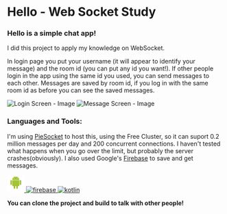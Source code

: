 # Hello - Web Socket Study
<h3>Hello is a simple chat app!</h3>

<p>I did this project to apply my knowledge on WebSocket.</p>
<p>In login page you put your username (it will appear to identify your message) and the room id (you can put any id you want!). If other people login in the app using the same id you used, you can send messages to each other. Messages are saved by room id, if you log in with the same room id as before you can see the saved messages.</p>
<img src="https://github.com/RaphaCosil/Web-Socket-Study/tree/main/images/login-page.png" alt= "Login Screen - Image">
<img src="https://github.com/RaphaCosil/Web-Socket-Study/tree/main/images/message-pic.png" alt= "Message Screen - Image">

<h3 align="left">Languages and Tools:</h3>
<p> I'm using <a href= https://piehost.com/piesocket>PieSocket</a> to host this, using the Free Cluster, so it can suport 0.2 million messages per day and 200 concurrent connections.
I haven't tested what happens when you go over the limit, but probably the server crashes(obviously).
I also used Google's <a href= "https://firebase.google.com/?hl=pt">Firebase</a> to save and get messages.</p>
<p align="left"> <a href="https://developer.android.com" target="_blank" rel="noreferrer"> <img src="https://raw.githubusercontent.com/devicons/devicon/master/icons/android/android-original-wordmark.svg" alt="android" width="40" height="40"/> </a> <a href="https://firebase.google.com/" target="_blank" rel="noreferrer"> <img src="https://www.vectorlogo.zone/logos/firebase/firebase-icon.svg" alt="firebase" width="40" height="40"/> </a> </a> <a href="https://kotlinlang.org" target="_blank" rel="noreferrer"> <img src="https://www.vectorlogo.zone/logos/kotlinlang/kotlinlang-icon.svg" alt="kotlin" width="40" height="40"/> </a> </p>

<p><strong>You can clone the project and build to talk with other people!</strong></p>
